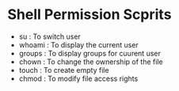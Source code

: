 # Shell Permission Scprits
- su : To switch user
 - whoami : To display the current user
- groups : To display groups for cuurent user
- chown : To change the ownership of the file
- touch : To create empty file
- chmod : To modify file access rights
